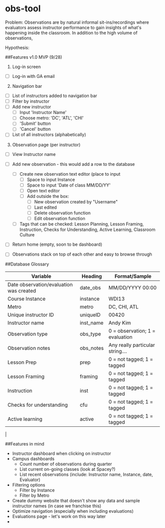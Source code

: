 # obs-tool
Problem: Observations are by natural informal sit-ins/recordings where evaluators assess instructor performance to gain insights of what's happening inside the classroom. In addition to the high volume of observations, 

Hypothesis: 


##Features v1.0 MVP (9/28)
1. Log-in screen
- [ ] Log-in with GA email

2. Navigation bar
- [ ] List of instructors added to navigation bar
- [ ] Filter by instructor
- [ ] Add new instructor
  - [ ] Input 'Instructor Name'
  - [ ] Choose metro: 'DC', 'ATL', 'CHI'
  - [ ] 'Submit' button 
  - [ ] 'Cancel' button
- [ ] List of all instructors (alphabetically) 

3. Observation page (per instructor)
- [ ] View Instructor name
- [ ] Add new observation - this would add a row to the database 
    - [ ] Create new observation text editor (place to input 
        - [ ] Space to input Instance
        - [ ] Space to input 'Date of class MM/DD/YY'
        - [ ] Open text editor
        - [ ] Add outside the box: 
            - [ ] New observation created by "Username"
            - [ ] Last edited
            - [ ] Delete observation function
            - [ ] Edit observation function
    - [ ] Tags that can be checked: Lesson Planning, Lesson Framing, Instruction, Checks for Understanding, Active Learning, Classroom Culture
- [ ] Return home (empty, soon to be dashboard)
- [ ] Observations stack on top of each other and easy to browse through
 

##Database Glossary

| Variable  | Heading | Format/Sample
--- | --- | ---
| Date observation/evaluation was created | date_obs | MM/DD/YYYY 00:00 | 
| Course Instance | instance | WDI13 |
| Metro | metro | DC, CHI, ATL |
| Unique instructor ID | uniqueID | 00420 
| Instructor name | inst_name | Andy Kim
| Observation type | obs_type | 0 = observation; 1 = evaluation
| Observation notes | obs_notes | Any really particular string....
| Lesson Prep | prep | 0 = not tagged; 1 = tagged
| Lesson Framing | framing | 0 = not tagged; 1 = tagged  
| Instruction | inst | 0 = not tagged; 1 = tagged
| Checks for understanding | cfu | 0 = not tagged; 1 = tagged
| Active learning | active | 0 = not tagged; 1 = tagged
| 


##Features in mind
* Instructor dashboard when clicking on instructor
* Campus dashboards 
  * Count number of observations during quarter
  * List current on-going classes (look at Spacey?)
  * List recent observations (include: Instructor name, Instance, date, Evaluator) 
* Filtering options
  * Filter by Instance
  * Filter by Metro
* Create dummy website that doesn't show any data and sample instructor names (in case we franchise this) 
* Optimize navigation (especially when including evaluations) 
* Evaluations page - let's work on this way later
* 
